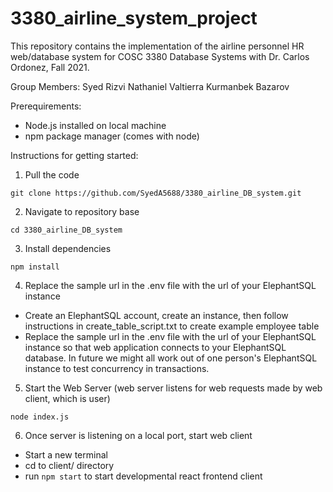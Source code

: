 # 3380_airline_system_project
This repository contains the implementation of the airline personnel HR web/database system for COSC 3380 Database Systems with Dr. Carlos Ordonez, Fall 2021.

Group Members:
Syed Rizvi
Nathaniel Valtierra
Kurmanbek Bazarov


Prerequirements:
- Node.js installed on local machine
- npm package manager (comes with node)

Instructions for getting started:
1. Pull the code
```
git clone https://github.com/SyedA5688/3380_airline_DB_system.git
```

2. Navigate to repository base
```
cd 3380_airline_DB_system
```

3. Install dependencies
```
npm install
```

4. Replace the sample url in the .env file with the url of your ElephantSQL instance
- Create an ElephantSQL account, create an instance, then follow instructions in create_table_script.txt to create example employee table
- Replace the sample url in the .env file with the url of your ElephantSQL instance so that web application connects to your ElephantSQL database. In future we might all work out of one person's ElephantSQL instance to test concurrency in transactions.

5. Start the Web Server (web server listens for web requests made by web client, which is user)
```
node index.js
```

6. Once server is listening on a local port, start web client
  - Start a new terminal
  - cd to client/ directory
  - run ```npm start``` to start developmental react frontend client
